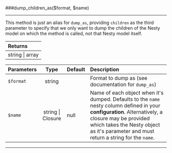###dump_children_as($format, $name)

----------

This method is just an alias for `dump_as`, providing `children` as the third parameter to specify that we only want to dump the children of the Nesty model on which the method is called, not that Nesty model itself.

Returns                          |
:------------------------------- |
string \| array                  |

Parameters                       | Type              | Default       | Description      
:------------------------------- | :-------------:   | :------------ | :---------------  
`$format`                        | string            |               | Format to dump as (see documentation for `dump_as`)
`$name`                          | string \| Closure | null          | Name of each object when it's dumped. Defaults to the `name` nesty column defined in your **configuration**. Alternatively, a closure may be provided which takes the Nesty object as it's parameter and must return a string for the `name`.

----------
